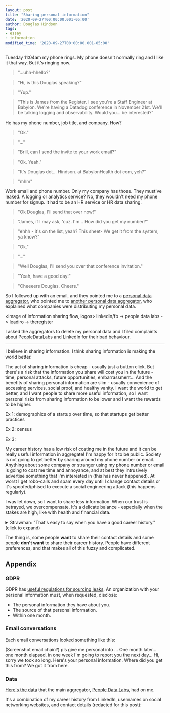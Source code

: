 ```yaml
---
layout: post
title: "Sharing personal information"
date: '2020-09-27T00:00:00.001-05:00'
author: Douglas Hindson
tags: 
- essay
- information
modified_time: '2020-09-27T00:00:00.001-05:00'
---
```


Tuesday 11:04am my phone rings. My phone doesn't normally ring and I like it that way. But it's ringing now.

>"...uhh-hhello?"

>"Hi, is this Douglas speaking?"

>"Yup."

>"This is James from the Register. I see you're a Staff Engineer at Babylon. We're having a Datadog conference in November 21st. We'll be talking logging and observability. Would you... be interested?"

He has my phone number, job title, and company. How?

>"Ok."

>"..."

>"Brill, can I send the invite to your work email?"

>"Ok. Yeah."

>"It's Douglas dot... Hindson. at BabylonHealth dot com, yeh?"

>"mhm"

Work email and phone number. Only my company has those. They must've leaked. A logging or analytics service? No, they wouldn't need my phone number for signup. It had to be an HR service or HR data sharing.

>"Ok Douglas, I'll send that over now!"

>"James, if I may ask, 'cuz. I'm... How did you get my number?"

>"ehhh - it's on the list, yeah? This sheet- We get it from the system, ya know?"

>"Ok."

>"..."

>"Well Douglas, I'll send you over that conference invitation."

>"Yeah, have a good day!"

>"Cheeeers Douglas. Cheers."

So I followed up with an email, and they pointed me to a [personal data aggregator](https://www.leadiro.com/), who pointed me to [another personal data aggregator](https://www.peopledatalabs.com/see-my-data-form), who explained what companies were distributing my personal data.

<image of information sharing flow, logos>
linkedin/fb -> people data labs -> leadiro -> theregister

I asked the aggregators to delete my personal data and I filed complaints about PeopleDataLabs and LinkedIn for their bad behaviour.

---

I believe in sharing information. I think sharing information is making the world better.

The act of sharing information is cheap - usually just a button click. But there's a risk that the information you share will cost you in the future - time, personal attacks, future opportunities, embarrassment... And the benefits of sharing personal information are slim - usually convenience of accessing services, social proof, and healthy vanity. I want the world to get better, and I want people to share more useful information, so I want personal risks from sharing information to be lower and I want the rewards to be higher.

Ex 1: demographics of a startup over time, so that startups get better practices

Ex 2: census

Ex 3: 

My career history has a low risk of costing me in the future and it can be really useful information in aggregate! I'm happy for it to be public. Society is not going to get better by sharing around my phone number or email. Anything about some company or stranger using my phone number or email is going to cost me time and annoyance, and at best they intrusively advertise something that I'm interested in (this has never happened). At worst I get robo-calls and spam every day until I change contact details or it's spoofed/phised to execute a social engineering attack (this happens regularly).

I was let down, so I want to share less information. When our trust is betrayed, we overcompensate. It's a delicate balance - especially when the stakes are high, like with health and financial data.

<details>
<summary>Strawman: "That's easy to say when you have a good career history." (click to expand)</summary>
We're reliant on career history because it's the only data we have to make decisions with. If we had data that diverse histories are more valuable, then we would make different decisions. We're limited by the data we have. If we found (contrary to popular opinion) that diverse histories do not benefit individual teams or companies, but society at large does benefit, then we'd have data to encourage regulation. 
</details>

The thing is, some people **want** to share their contact details and some people **don't want** to share their career history. People have different preferences, and that makes all of this fuzzy and complicated. 

## Appendix

### GDPR

GDPR has [useful regulations for sourcing leaks](link). An organization with your personal information must, when requested, disclose:
* The personal information they have about you.
* The source of that personal information.
* Within one month.


### Email conversations

Each email conversations looked something like this:

(Screenshot email chain?) pls give me personal info
...
One month later...
one month elapsed. in one week I'm going to report you
the next day...
Hi, sorry we took so long. Here's your personal information.
Where did you get this from?
We got it from here.


### Data


[Here's the data](https://github.com/curiousest/curiousest.github.io/blob/master/_posts/resources/people_data_labs.json) that the main aggregator, <a href="https://www.peopledatalabs.com/see-my-data-form">People Data Labs</a>, had on me.

It's a combination of my career history from LinkedIn, usernames on social networking websites, and contact details (redacted for this post):